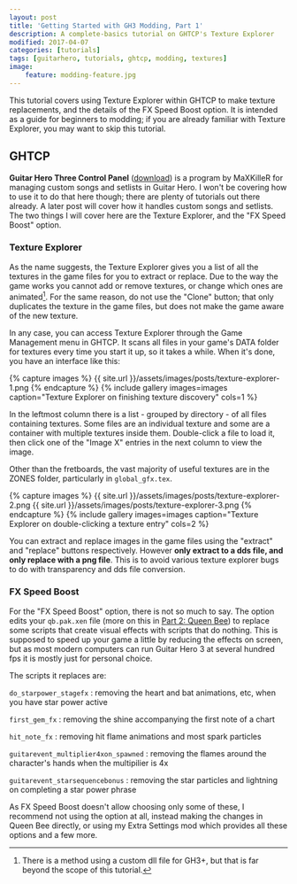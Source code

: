 ```yaml
---
layout: post
title: 'Getting Started with GH3 Modding, Part 1'
description: A complete-basics tutorial on GHTCP's Texture Explorer
modified: 2017-04-07
categories: [tutorials]
tags: [guitarhero, tutorials, ghtcp, modding, textures]
image:
    feature: modding-feature.jpg
---
```


This tutorial covers using Texture Explorer within GHTCP to make texture
replacements, and the details of the FX Speed Boost option.  It is intended as
a guide for beginners to modding; if you are already familiar with Texture
Explorer, you may want to skip this tutorial.

<!--more-->

## GHTCP

**Guitar Hero Three Control Panel** ([download][ghtcp]) is a program by MaXKilleR
for managing custom songs and setlists in Guitar Hero.  I won't be covering how
to use it to do that here though; there are plenty of tutorials out there
already.  A later post will cover how it handles custom songs and setlists.  The
two things I will cover here are the Texture Explorer, and the "FX Speed Boost"
option.

### Texture Explorer

As the name suggests, the Texture Explorer gives you a list of all the textures
in the game files for you to extract or replace.  Due to the way the game works
you cannot add or remove textures, or change which ones are animated[^1].  For
the same reason, do not use the "Clone" button; that only duplicates the texture
in the game files, but does not make the game aware of the new texture.

In any case, you can access Texture Explorer through the Game Management menu
in GHTCP.  It scans all files in your game's DATA folder for textures every time
you start it up, so it takes a while.  When it's done, you have an interface
like this:

{% capture images %}
  {{ site.url }}/assets/images/posts/texture-explorer-1.png
{% endcapture %}
{% include gallery images=images caption="Texture Explorer on finishing texture discovery" cols=1 %}

In the leftmost column there is a list - grouped by directory - of all files
containing textures.  Some files are an individual texture and some are a
container with multiple textures inside them.  Double-click a file to load it,
then click one of the "Image X" entries in the next column to view the image.

Other than the fretboards, the vast majority of useful textures are in the ZONES
folder, particularly in `global_gfx.tex`.

{% capture images %}
  {{ site.url }}/assets/images/posts/texture-explorer-2.png
  {{ site.url }}/assets/images/posts/texture-explorer-3.png
{% endcapture %}
{% include gallery images=images caption="Texture Explorer on double-clicking a texture entry" cols=2 %}

You can extract and replace images in the game files using the "extract" and
"replace" buttons respectively.  However **only extract to a dds file, and
only replace with a png file**.  This is to avoid various texture explorer
bugs to do with transparency and dds file conversion.


[^1]: There is a method using a custom dll file for GH3+, but that is far beyond
      the scope of this tutorial.

### FX Speed Boost

For the "FX Speed Boost" option, there is not so much to say.  The option edits
your `qb.pak.xen` file (more on this in [Part 2: Queen Bee][queen-bee]) to
replace some scripts that create visual effects with scripts that do nothing.
This is supposed to speed up your game a little by reducing the effects on
screen, but as most modern computers can run Guitar Hero 3 at several hundred
fps it is mostly just for personal choice.

The scripts it replaces are:

`do_starpower_stagefx`
: removing the heart and bat animations, etc, when you have star power active

`first_gem_fx`
: removing the shine accompanying the first note of a chart

`hit_note_fx`
: removing hit flame animations and most spark particles

`guitarevent_multiplier4xon_spawned`
: removing the flames around the character's hands when the multipilier is 4x

`guitarevent_starsequencebonus`
: removing the star particles and lightning on completing a star power phrase

As FX Speed Boost doesn't allow choosing only some of these, I recommend not
using the option at all, instead making the changes in Queen Bee directly, or
using my Extra Settings mod which provides all these options and a few more.

[ghtcp]: https://drive.google.com/open?id=0B1I-tX15pao5cXQtTDlYcUxHbTQ
[queen-bee]: /tutorials/getting-started-with-gh3-modding-queen-bee
